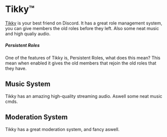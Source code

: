 # Tikky™
[Tikky](https://discordapp.com/oauth2/authorize?client_id=512284738468184065&permissions=8&scope=bot) is your best friend on Discord. It has a great role management system, you can give members the old roles before they left. Also some neat music and high qualiy audio.
##### Persistent Roles
One of the features of Tikky is, Persistent Roles, what does this mean? This mean when enabled it gives the old members that rejoin the old roles that they have.
## Music System
Tikky has an amazing high-quality streaming audio. Aswell some neat music cmds. 
## Moderation System
Tikky has a great moderation system, and fancy aswell.
